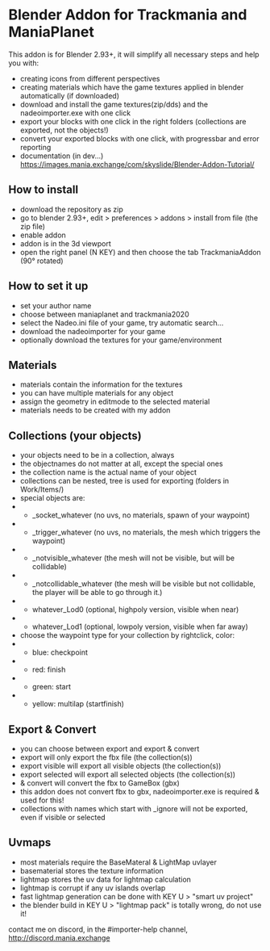 # Blender Addon for Trackmania and ManiaPlanet
This addon is for Blender 2.93+, it will simplify all necessary steps and help you with:
- creating icons from different perspectives
- creating materials which have the game textures applied in blender automatically (if downloaded)
- download and install the game textures(zip/dds) and the nadeoimporter.exe with one click
- export your blocks with one click in the right folders (collections are exported, not the objects!)
- convert your exported blocks with one click, with progressbar and error reporting
- documentation (in dev...) https://images.mania.exchange/com/skyslide/Blender-Addon-Tutorial/


## How to install
- download the repository as zip
- go to blender 2.93+, edit > preferences > addons > install from file (the zip file)
- enable addon
- addon is in the 3d viewport
- open the right panel (N KEY) and then choose the tab TrackmaniaAddon (90° rotated)

## How to set it up
- set your author name
- choose between maniaplanet and trackmania2020
- select the Nadeo.ini file of your game, try automatic search...
- download the nadeoimporter for your game
- optionally download the textures for your game/environment

## Materials
- materials contain the information for the textures
- you can have multiple materials for any object
- assign the geometry in editmode to the selected material
- materials needs to be created with my addon

## Collections (your objects)
- your objects need to be in a collection, always
- the objectnames do not matter at all, except the special ones
- the collection name is the actual name of your object
- collections can be nested, tree is used for exporting (folders in Work/Items/)
- special objects are:
- - \_socket\_whatever   (no uvs, no materials, spawn of your waypoint)
- - \_trigger\_whatever  (no uvs, no materials, the mesh which triggers the waypoint)
- - \_notvisible\_whatever  (the mesh will not be visible, but will be collidable)
- - \_notcollidable\_whatever  (the mesh will be visible but not collidable, the player will be able to go through it.)
- - whatever_Lod0 (optional, highpoly version, visible when near)
- - whatever_Lod1 (optional, lowpoly  version, visible when far away)
- choose the waypoint type for your collection by rightclick, color:
- - blue:   checkpoint
- - red:    finish
- - green:  start
- - yellow: multilap (startfinish)

## Export & Convert
- you can choose between export and export & convert
- export will only export the fbx file (the collection(s))
- export visible will export all visible objects (the collection(s))
- export selected will export all selected objects (the collection(s))
- & convert will convert the fbx to GameBox (gbx)
- this addon does not convert fbx to gbx, nadeoimporter.exe is required & used for this!
- collections with names which start with \_ignore will not be exported, even if visible or selected 

## Uvmaps
- most materials require the BaseMateral & LightMap uvlayer
- basematerial stores the texture information
- lightmap stores the uv data for lightmap calculation
- lightmap is corrupt if any uv islands overlap
- fast lightmap generation can be done with KEY U > "smart uv project"
- the blender build in KEY U > "lightmap pack" is totally wrong, do not use it!

contact me on discord, in the #importer-help channel, http://discord.mania.exchange

